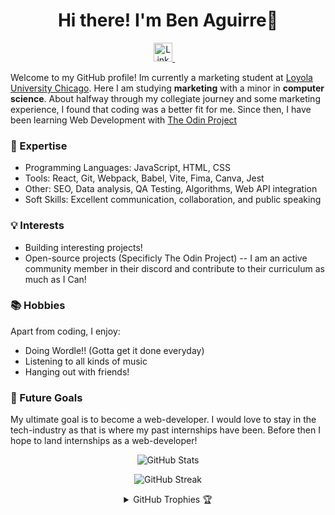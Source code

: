 <h1 align="center">Hi there! I'm Ben Aguirre👋</h1>
<p align="center">
  <a href="https://www.linkedin.com/in/ben-aguirre/">
    <img src="https://raw.githubusercontent.com/rahuldkjain/github-profile-readme-generator/master/src/images/icons/Social/linked-in-alt.svg" alt="LinkedIn" height="30" />
  </a>&nbsp;&nbsp;&nbsp;
</p>

Welcome to my GitHub profile! Im currently a marketing student at [Loyola University Chicago](https://www.luc.edu/). Here I am studying **marketing** with a minor in **computer science**.
About halfway through my collegiate journey and some marketing experience, I found that coding was a better fit for me. Since then, I have been learning Web Development with  [The Odin Project](https://www.theodinproject.com/)

### 🚀 Expertise

- Programming Languages: JavaScript, HTML, CSS
- Tools: React, Git, Webpack, Babel, Vite, Fima, Canva, Jest
- Other: SEO, Data analysis, QA Testing, Algorithms, Web API integration
- Soft Skills: Excellent communication, collaboration, and public speaking

### 💡 Interests

- Building interesting projects!
- Open-source projects (Specificly The Odin Project) -- I am an active community member in their discord and contribute to their curriculum as much as I Can! 

### 📚 Hobbies

Apart from coding, I enjoy:

- Doing Wordle!! (Gotta get it done everyday)
- Listening to all kinds of music
- Hanging out with friends! 

### 🌱 Future Goals

My ultimate goal is to become a web-developer. I would love to stay in the tech-industry as that is where my past internships have been. Before then I hope to land internships as a web-developer!

<p align="center">
  <img src="https://github-readme-stats.vercel.app/api?username=baguirre03&show_icons=true&title_color=7A7ADB&icon_color=2234AE&text_color=D3D3D3&bg_color=0,000000,130F40&locale=en" alt="GitHub Stats" />
</p>

<p align="center">
       <img src="https://github-readme-streak-stats.herokuapp.com/?user=baguirre03&background=000000&stroke=130F40&ring=2234AE&fire=D3D3D3&currStreakNum=D3D3D3&sideNums=D3D3D3&currStreakLabel=D3D3D3&sideLabels=D3D3D3&dates=D3D3D3" alt="GitHub Streak" />


<details align="center">
  <summary>GitHub Trophies 🏆</summary>
  <br>
  <p align="center">
    <img src="https://github-profile-trophy.vercel.app/?username=baguirre03&theme=darkhub&column=7&bgColor=000000&noFrame=true&row=1&margin-w=15" alt="GitHub Trophies" />
  </p>
</details>
